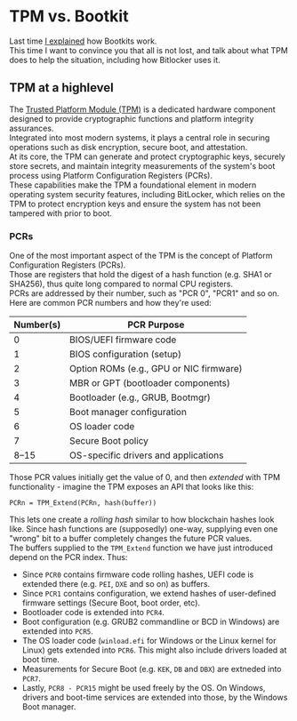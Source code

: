 # TPM vs. Bootkit
Last time [I explained](https://github.com/yo-yo-yo-jbo/bootkit_anatomy/) how Bootkits work.  
This time I want to convince you that all is not lost, and talk about what TPM does to help the situation, including how Bitlocker uses it.

## TPM at a highlevel
The [Trusted Platform Module (TPM)](https://en.wikipedia.org/wiki/Trusted_Platform_Module) is a dedicated hardware component designed to provide cryptographic functions and platform integrity assurances.  
Integrated into most modern systems, it plays a central role in securing operations such as disk encryption, secure boot, and attestation.  
At its core, the TPM can generate and protect cryptographic keys, securely store secrets, and maintain integrity measurements of the system's boot process using Platform Configuration Registers (PCRs).  
These capabilities make the TPM a foundational element in modern operating system security features, including BitLocker, which relies on the TPM to protect encryption keys and ensure the system has not been tampered with prior to boot.

### PCRs
One of the most important aspect of the TPM is the concept of Platform Configuration Registers (PCRs).  
Those are registers that hold the digest of a hash function (e.g. SHA1 or SHA256), thus quite long compared to normal CPU registers.  
PCRs are addressed by their number, such as "PCR 0", "PCR1" and so on. Here are common PCR numbers and how they're used:

| Number(s) | PCR Purpose                             |
| --------- | --------------------------------------- |
| 0         | BIOS/UEFI firmware code                 |
| 1        	| BIOS configuration (setup)              |
| 2	        | Option ROMs (e.g., GPU or NIC firmware) |
| 3	        | MBR or GPT (bootloader components)      |
| 4    	    | Bootloader (e.g., GRUB, Bootmgr)        |
| 5	        | Boot manager configuration              |
| 6	        | OS loader code                          |
| 7	        | Secure Boot policy                      |
| 8–15	    | OS-specific drivers and applications    |

Those PCR values initially get the value of 0, and then *extended* with TPM functionality - imagine the TPM exposes an API that looks like this:

```
PCRn = TPM_Extend(PCRn, hash(buffer))
```

This lets one create a *rolling hash* similar to how blockchain hashes look like. Since hash functions are (supposedly) one-way, supplying even one "wrong" bit to a buffer completely changes the future PCR values.  
The buffers supplied to the `TPM_Extend` function we have just introduced depend on the PCR index. Thus:
- Since `PCR0` contains firmware code rolling hashes, UEFI code is extended there (e.g. `PEI`, `DXE` and so on) as buffers.
- Since `PCR1` contains configuration, we extend hashes of user-defined firmware settings (Secure Boot, boot order, etc).
- Bootloader code is extended into `PCR4`.
- Boot configuration (e.g. GRUB2 commandline or BCD in Windows) are extended into `PCR5`.
- The OS loader code (`winload.efi` for Windows or the Linux kernel for Linux) gets extended into `PCR6`. This might also include drivers loaded at boot time.
- Measurements for Secure Boot (e.g. `KEK`, `DB` and `DBX`) are extneded into `PCR7`.
- Lastly, `PCR8 - PCR15` might be used freely by the OS. On Windows, drivers and boot-time services are extended into those, by the Windows Boot manager.

